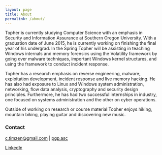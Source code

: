 ```yaml
---
layout: page
title: About
permalink: /about/
---
```


Topher is currently studying Computer Science with an emphasis in Security and Information Assurance at Southern Oregon University. With a graduation date of June 2015, he is currently working on finishing the final year of his undergrad. In the Spring Topher will be assisting in teaching Windows internals and memory forensics using the Volatility framework by going over malware techniques, important Windows kernel structures, and using the framework to conduct incident response.

Topher has a research emphasis on reverse engineering, malware, exploitation development, incident response and live memory hacking. He has also had exposure to Linux and Windows system administration, networking, flow data analysis, cryptography and security design principles. Furthermore, he has had two successful internships in industry, one focused on systems administration and the other on cyber operations. 

Outside of working on research or course material Topher enjoys hiking, mountain biking, playing guitar and discovering new music. 

### Contact

[c.timzen@gmail.com](mailto:c.timzen@gmail.com) | [pgp.asc](/resources/pgp/pgp.asc)

[LinkedIn](https://www.linkedin.com/in/tophertimzen)
